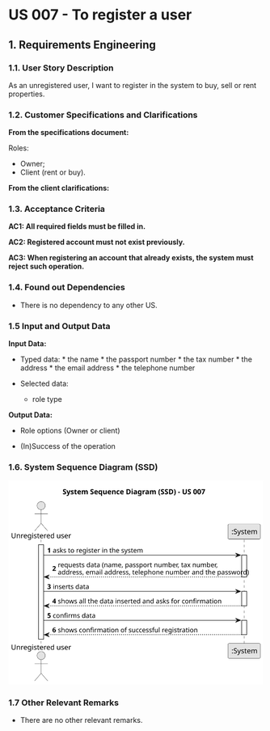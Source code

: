 # US 007 - To register a user

## 1. Requirements Engineering


### 1.1. User Story Description

As an unregistered user, I want to register in the system to buy, sell or rent properties.

### 1.2. Customer Specifications and Clarifications

**From the specifications document:**

Roles:
* Owner;
* Client (rent or buy).

**From the client clarifications:**

### 1.3. Acceptance Criteria

**AC1: All required fields must be filled in.**

**AC2: Registered account must not exist previously.**

**AC3: When registering an account that already exists, the system must reject such operation.**

### 1.4. Found out Dependencies

* There is no dependency to any other US.

### 1.5 Input and Output Data

**Input Data:**

* Typed data:
      * the name
      * the passport number
      * the tax number
      * the address
      * the email address
      * the telephone number

* Selected data:
     * role type

**Output Data:**

* Role options (Owner or client)

* (In)Success of the operation

### 1.6. System Sequence Diagram (SSD)

![System Sequence Diagram](svg/us007-System_Sequence_Diagram__SSD_.svg)

### 1.7 Other Relevant Remarks

* There are no other relevant remarks.